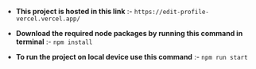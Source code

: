 * **This project is hosted in this link** :- `https://edit-profile-vercel.vercel.app/`

* **Download the required node packages by running this command in terminal** :- `npm install`

* **To run the project on local device use this command** :- `npm run start`

